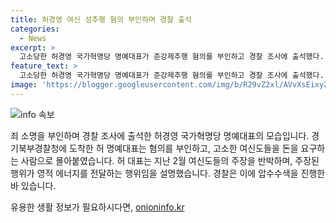 ```yaml
---
title: 허경영 여신 성추행 혐의 부인하며 경찰 출석
categories:
  - News
excerpt: >
  고소당한 허경영 국가혁명당 명예대표가 준강제추행 혐의를 부인하고 경찰 조사에 출석했다. 경찰청 앞에서 포르쉐를 타고 내리는 허 대표의 모습에 집중된 눈길. 허 대표는 혐의를 부인하면서 고소한 신도들을 돈을 요구하는 사람으로 몰아쳤고, 신도들은 여신도의 신체를 접촉했다고 주장했다. 그에 반박해 면담 동의 하에 영적 에너지를 주는 행위를 한 것이라고 주장했다. 경찰은 이에 관련해 종교 시설을 압수수색했다.
feature_text: >
  고소당한 허경영 국가혁명당 명예대표가 준강제추행 혐의를 부인하고 경찰 조사에 출석했다. 경찰청 앞에서 포르쉐를 타고 내리는 허 대표의 모습에 집중된 눈길. 허 대표는 혐의를 부인하면서 고소한 신도들을 돈을 요구하는 사람으로 몰아쳤고, 신도들은 여신도의 신체를 접촉했다고 주장했다. 그에 반박해 면담 동의 하에 영적 에너지를 주는 행위를 한 것이라고 주장했다. 경찰은 이에 관련해 종교 시설을 압수수색했다.
image: 'https://blogger.googleusercontent.com/img/b/R29vZ2xl/AVvXsEixyZcFfHzMRdzZMjFBmAUKJYCLCGyLL1o632UiGVXcaFdKo_bkvkuCioo0uUKlGfBVcT3P84aROyZIXSBEx3Aw5nCQ3pTgDom1WDC4m8eifvWiAmWEEVb4x6G_l8C0QH225ldMjyaFvpxGEBGNO37VmDTDMHGhJPq73UglMfDca1-0aw/s1600/blogspot.png'
---
```


<p><img src="https://blogger.googleusercontent.com/img/b/R29vZ2xl/AVvXsEixyZcFfHzMRdzZMjFBmAUKJYCLCGyLL1o632UiGVXcaFdKo_bkvkuCioo0uUKlGfBVcT3P84aROyZIXSBEx3Aw5nCQ3pTgDom1WDC4m8eifvWiAmWEEVb4x6G_l8C0QH225ldMjyaFvpxGEBGNO37VmDTDMHGhJPq73UglMfDca1-0aw/s1600/blogspot.png" alt="info 속보" /></p>

<p>죄 소명을 부인하며 경찰 조사에 출석한 허경영 국가혁명당 명예대표의 모습입니다. 경기북부경찰청에 도착한 허 명예대표는 혐의를 부인하고, 고소한 여신도들을 돈을 요구하는 사람으로 몰아붙였습니다. 허 대표는 지난 2월 여신도들의 주장을 반박하며, 주장된 행위가 영적 에너지를 전달하는 행위임을 설명했습니다. 경찰은 이에 압수수색을 진행한 바 있습니다.</p>
유용한 생활 정보가 필요하시다면, <a href="https://onioninfo.kr" rel="dofollow">onioninfo.kr</a>


